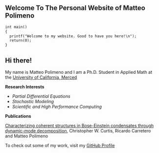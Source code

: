 ## Welcome To The Personal Website of Matteo Polimeno
```markdown
int main()
{
  printf("Welcome to my website. Good to have you here!\n");
  return(0);
}
```
## Hi there!
My name is Matteo Polimeno and I am a Ph.D. Student in Applied Math at the 
[University of California, Merced](https://appliedmath.ucmerced.edu/graduate-students)

**Research Interests**

- _Partial Differential Equations_
- _Stochastic Modeling_
- _Scientific and High Performance Computing_

**Publications**

[Characterizing coherent structures in Bose-Einstein condensates through dynamic-mode decomposition](https://journals.aps.org/pre/abstract/10.1103/PhysRevE.99.062215), Christopher W. Curtis, Ricardo Carretero and Matteo Polimeno

To check out some of my work, visit my [GitHub Profile](https://github.com/mpolimeno)
